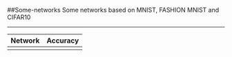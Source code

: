 ##Some-networks
Some networks based on MNIST, FASHION MNIST and CIFAR10

---

| Network | Accuracy |
|---------|----------|
|||